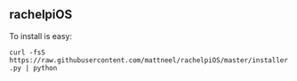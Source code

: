 rachelpiOS
---------------

To install is easy:

`curl -fsS https://raw.githubusercontent.com/mattneel/rachelpiOS/master/installer.py | python`
